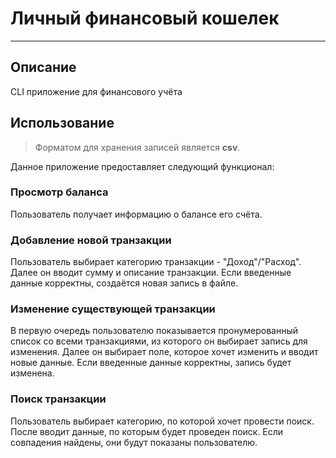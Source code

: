 # Личный финансовый кошелек  
  
***  
## Описание  
  
CLI приложение для финансового учёта  
  
## Использование

> Форматом для хранения записей является **csv**.
  
Данное приложение предоставляет следующий функционал:  
### Просмотр баланса  
Пользователь получает информацию о балансе его счёта.

### Добавление новой транзакции  
Пользователь выбирает категорию транзакции - "Доход"/"Расход".
Далее он вводит сумму и описание транзакции. 
Если введенные данные корректны, создаётся новая запись в файле.

### Изменение существующей транзакции  
В первую очередь пользователю показывается пронумерованный список со всеми транзакциями, из которого он выбирает запись для изменения.
Далее он выбирает поле, которое хочет изменить и вводит новые данные.
Если введенные данные корректны, запись будет изменена.

### Поиск транзакции
Пользователь выбирает категорию, по которой хочет провести поиск.
После вводит данные, по которым будет проведен поиск.
Если совпадения найдены, они будут показаны пользователю.
